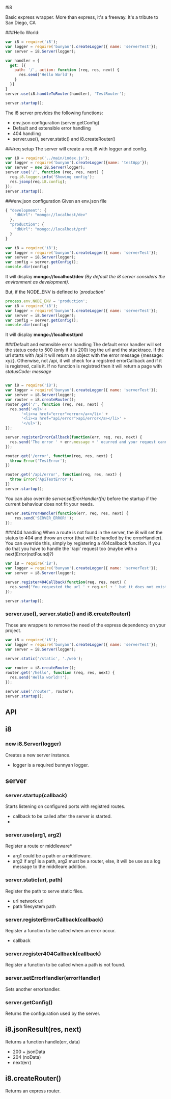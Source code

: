 #i8

Basic express wrapper. More than express, it's a freeway. It's a tribute to San Diego, CA

###Hello World:
```javascript
var i8 = require('i8');
var logger = require('bunyan').createLogger({ name: 'serverTest'});
var server = i8.Server(logger);

var handler = {
  get: [{
    path: '/', action: function (req, res, next) {
      res.send('Hello World');
    }
  }]
}
server.use(i8.handleToRouter(handler), 'TestRouter');

server.startup();
```
The i8 server provides the following functions:
* env.json configuration (server.getConfig)
* Default and extensible error handling
* 404 handling
* server.use(), server.static() and i8.createRouter()

###req setup
The server will create a req.i8 with logger and config.
```javascript
var i8 = require('../main/index.js');
var logger = require('bunyan').createLogger({name: 'testApp'});
var server = new i8.Server(logger);
server.use('/', function (req, res, next) {
  req.i8.logger.info('Showing config');
  res.jsonp(req.i8.config);
});
server.startup();
```

###env.json configuration
Given an env.json file
```javascript
{ "development": { 
    "dbUrl": "mongo://localhost/dev"
  },
  "production": { 
    "dbUrl": "mongo://localhost/prd"
  }
}
```

```javascript
var i8 = require('i8');
var logger = require('bunyan').createLogger({ name: 'serverTest'});
var server = i8.Server(logger);
var config = server.getConfig();
console.dir(config)
```
It will display **mongo://localhost/dev**
*(By default the i8 server considers the environment as development).*

But, if the NODE_ENV is defined to *'production'*
```javascript
process.env.NODE_ENV = 'production';
var i8 = require('i8');
var logger = require('bunyan').createLogger({ name: 'serverTest'});
var server = i8.Server(logger);
var config = server.getConfig();
console.dir(config)
```
It will display **mongo://localhost/prd**

###Default and extensible error handling
The default error handler will set the status code to 500 (only if it is 200) log the url and the stacktrace.
If the url starts with /api it will return an object with the error message {message: xyz}. Otherwise, not /api, it will check for a registred errorCallback and if it is registred, calls it. If no function is registred then it will return a page with *statusCode: message*

```javascript

var i8 = require('i8');
var logger = require('bunyan').createLogger({ name: 'serverTest'});
var server = i8.Server(logger);
var router = i8.createRouter();
router.get('/', function (req, res, next) {
  res.send('<ul>'+ 
       '<li><a href="error">error</a></li>' +
       '<li><a href="api/error">api/error</a></li>' +
       '</ul>');
});

server.registerErrorCallback(function(err, req, res, next) {
  res.send('The error ' + err.message + ' ocurred and your request cannot be completed.');
});

router.get('/error', function(req, res, next) {
  throw Error('TestError');
})

router.get('/api/error', function(req, res, next) {
  throw Error('ApiTestError');
})
server.startup();

```

You can also override *server.setErorHandler(fn)* before the startup if the current behaviour does not fit your needs.
```javascript
server.setErrorHandler(function(err, req, res, next) {
    res.send('SERVER_ERROR!');
});
```

###404 handling
When a route is not found in the server, the i8 will set the status to 404 and throw an error (that will be handled by the errorHandler). You can override this, simply by registering a 404callback function. If you do that you have to handle the '/api' request too (maybe with a next(Error(notFound)?)
```javascript
var i8 = require('i8');
var logger = require('bunyan').createLogger({ name: 'serverTest'});
var server = i8.Server(logger);

server.register404Callback(function(req, res, next) {
  res.send('You requested the url ' + req.url + ' but it does not exist on our servers.');
});

server.startup();
```

### server.use(), server.static() and i8.createRouter()
Those are wrappers to remove the need of the express dependency on your project.

```javascript
var i8 = require('i8');
var logger = require('bunyan').createLogger({ name: 'serverTest'});
var server = i8.Server(logger);
        
server.static('/static', './web');

var router = i8.createRouter();
router.get('/hello', function (req, res, next) {
  res.send('Hello world!!');
});

server.use('/router', router);
server.startup();

```

## API

## i8

### new i8.Server(logger)
Creates a new server instance. 
* logger is a required bunnyan logger.

## server

### server.startup(callback)
Starts listening on configured ports with registred routes.
* callback to be called after the server is started.
* 
### server.use(arg1, arg2)
Register a route or middleware*
* arg1 could be a path or a middleware.
* arg2 if arg1 is a path, arg2 must be a router, else, it will be use as a log message to the middleare addition. 

### server.static(url, path)
Register the path to serve static files.
* url network url
* path filesystem path

### server.registerErrorCallback(callback) 
Register a function to be called when an  error occur.
* callback

### server.register404Callback(callback) 
Register a function to be called when a path is not found.

### server.setErrorHandler(errorHandler)
Sets another errorhandler.

### server.getConfig()
Returns the configuration used by the server.

## i8.jsonResult(res, next)
Returns a function handle(err, data)
* 200 + jsonData 
* 204 (noData) 
* next(err)

## i8.createRouter()
Returns an express router.

